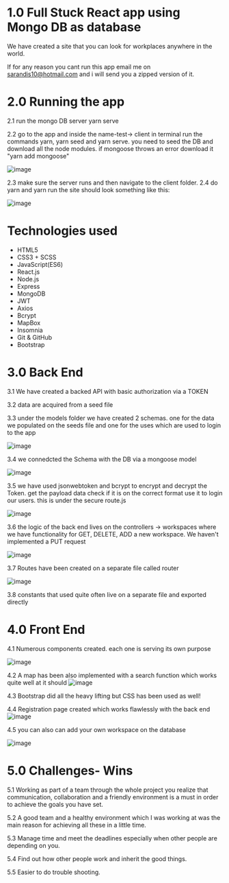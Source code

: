 # 1.0 Full Stuck React app using Mongo DB as database
We have created a site that you can look for workplaces anywhere in the world. 

If for any reason you cant run this app email me on sarandis10@hotmail.com and i will send you a zipped version of it. 

# 2.0 Running the app
2.1 run the mongo DB server yarn serve

2.2 go to the app and inside the name-test-> client in terminal run the commands yarn, yarn seed and yarn serve.
you need to seed the DB and download all the node modules. 
if mongoose throws an error download it "yarn add mongoose"

![image](https://user-images.githubusercontent.com/43549151/126072605-0390f1d2-cdaa-4cb7-9830-23ece64b8368.png)


2.3 make sure the server runs and then navigate to the client folder.
2.4 do yarn and yarn run the site should look something like this:

![image](https://user-images.githubusercontent.com/43549151/126072204-05d4e2b8-65bc-4da5-a3fb-95f50ec03631.png)

# Technologies used
*  HTML5
*  CSS3 + SCSS
*  JavaScript(ES6)
*  React.js
*  Node.js
*  Express
*  MongoDB
*  JWT
*  Axios
*  Bcrypt
*  MapBox
*  Insomnia
*  Git & GitHub
*  Bootstrap

# 3.0 Back End
3.1 We have created a backed API with basic authorization via a TOKEN

3.2 data are acquired from a seed file

3.3 under the models folder we have created 2 schemas. one for the data we populated on the seeds file and one for the uses which are used to login to the app

![image](https://user-images.githubusercontent.com/43549151/126072554-0807423d-72ef-482b-a9f7-2d13625ab162.png)

3.4 we connedcted the Schema with the DB via a mongoose model

![image](https://user-images.githubusercontent.com/43549151/126072542-96162fe7-71d1-4b55-a9f4-3a10ba96d9c7.png)

3.5 we have used jsonwebtoken and bcrypt to encrypt and decrypt the Token. get the payload data check if it is on the correct format use it to login our users.
this is under the secure route.js 

![image](https://user-images.githubusercontent.com/43549151/126072674-9cf4b78f-d3a9-4d01-85a2-9cc36a44926e.png)

3.6 the logic of the back end lives on the controllers -> workspaces where we have functionality for GET, DELETE, ADD a new workspace. We haven't implemented a PUT request

![image](https://user-images.githubusercontent.com/43549151/126072812-2332fe5e-cf7f-4fb1-bba1-bf5fb19dd67f.png)



3.7 Routes have been created on a separate file called router

![image](https://user-images.githubusercontent.com/43549151/126072886-14d0e686-96bd-46e0-bc80-53c646bf08ea.png)

3.8 constants that used quite often live on a separate file and exported directly 


# 4.0 Front End

4.1 Numerous components created. each one is serving its own purpose 







![image](https://user-images.githubusercontent.com/43549151/126073162-51c5a0cb-4b0d-464d-8887-cea61d789cc3.png)


4.2 A map has been also implemented with a search function which works quite well at it should
![image](https://user-images.githubusercontent.com/43549151/126073212-e40da1cb-300c-468a-b66f-fad561c88606.png)





4.3 Bootstrap did all the heavy lifting but CSS has been used as well!


4.4 Registration page created which works flawlessly with the back end
![image](https://user-images.githubusercontent.com/43549151/126073356-9bfea75a-0d4d-41bb-9955-e9049c250ba9.png)

4.5 you can also can add your own workspace on the database

![image](https://user-images.githubusercontent.com/43549151/126073382-a8742dc2-70ca-4beb-8e34-38afec000c74.png)


# 5.0 Challenges- Wins

5.1 Working as part of a team through the whole project you realize that communication, collaboration and a friendly environment is a must in order to achieve the goals you have set. 

5.2 A good team and a healthy environment which I was working at was the main reason for achieving all these in a little time. 

5.3 Manage time and meet the deadlines especially when other people are depending on you.

5.4 Find out how other people work and inherit the good things.

5.5 Easier to do trouble shooting. 


